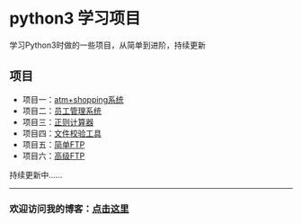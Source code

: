 # python3 学习项目
学习Python3时做的一些项目，从简单到进阶，持续更新

## 项目
* 项目一：[atm+shopping系统](https://github.com/tjy-cool/py3_project/tree/master/atm_shopping)
* 项目二：[员工管理系统](https://github.com/tjy-cool/py3_project/tree/master/staffing_system)
* 项目三：[正则计算器](https://github.com/tjy-cool/py3_project/tree/master/re_calculator)
* 项目四：[文件校验工具](https://github.com/tjy-cool/py3_project/tree/master/Hash_tool)
* 项目五：[简单FTP](https://github.com/tjy-cool/py3_project/blob/master/FTP)
* 项目六：[高级FTP](https://github.com/tjy-cool/py3_project/tree/master/Advanced_FTP)

持续更新中......

-----
### 欢迎访问我的博客：[点击这里](https://tjy-cool.github.io/)
